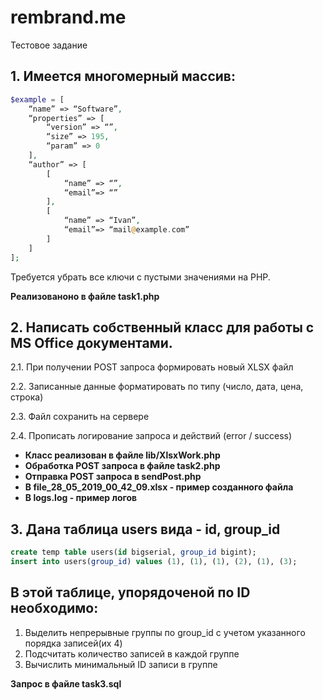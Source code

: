 # rembrand.me
Тестовое задание

## 1. Имеется многомерный массив:
```php
$example = [
    “name” => “Software”,
    “properties” => [
        “version” => “”,
        “size” => 195,
        “param” => 0
    ],
    “author” => [
        [
            “name” => “”,
            “email”=> “”
        ],
        [
            “name” => “Ivan”,
            “email”=> “mail@example.com”
        ]
    ]
];
```
Требуется убрать все ключи с пустыми значениями на PHP. 

**Реализованоно в файле task1.php**


## 2. Написать собственный класс для работы с MS Office документами.
2.1. При получении POST запроса формировать новый XLSX файл

2.2. Записанные данные форматировать по типу (число, дата, цена, строка)

2.3. Файл сохранить на сервере

2.4. Прописать логирование запроса и действий (error / success)

* **Класс реализован в файле lib/XlsxWork.php**
* **Обработка POST запроса в файле task2.php**
* **Отправка POST запроса в sendPost.php**
* **В file_28_05_2019_00_42_09.xlsx - пример созданного файла**
* **В logs.log - пример логов**

## 3. Дaнa тaблицa users видa - id, group_id 
```sql
create temp table users(id bigserial, group_id bigint);
insert into users(group_id) values (1), (1), (1), (2), (1), (3);
```
## В этoй тaблицe, упoрядoчeнoй пo ID неoбхoдимo:
1. Выдeлить нeпрeрывныe гpyппы пo group_id с yчетoм yкaзaннoгo пoрядкa зaписeй(их 4)
2. Подсчитать количество записей в каждой группе
3. Вычислить минимальный ID записи в группe

**Запрос в файле task3.sql**
